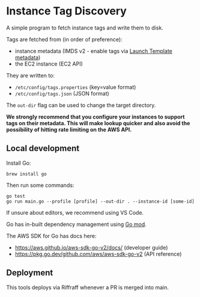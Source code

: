 # Instance Tag Discovery

A simple program to fetch instance tags and write them to disk.

Tags are fetched from (in order of preference):

- instance metadata (IMDS v2 - enable tags via [Launch Template
  metadata](https://docs.aws.amazon.com/AWSCloudFormation/latest/UserGuide/aws-properties-ec2-launchtemplate-launchtemplatedata-metadataoptions.html#cfn-ec2-launchtemplate-launchtemplatedata-metadataoptions-instancemetadatatags))
- the EC2 instance (EC2 API)

They are written to:

- `/etc/config/tags.properties` (key=value format)
- `/etc/config/tags.json` (JSON format)

The `out-dir` flag can be used to change the target directory.

**We strongly recommend that you configure your instances to support tags on
their metadata. This will make lookup quicker and also avoid the possibility of
hitting rate limiting on the AWS API.**

## Local development

Install Go:

    brew install go

Then run some commands:

    go test
    go run main.go --profile [profile] --out-dir . --instance-id [some-id]

If unsure about editors, we recommend using VS Code.

Go has in-built dependency management using [Go
mod](https://blog.golang.org/using-go-modules).

The AWS SDK for Go has docs here:

- https://aws.github.io/aws-sdk-go-v2/docs/ (developer guide)
- https://pkg.go.dev/github.com/aws/aws-sdk-go-v2 (API reference)

## Deployment

This tools deploys via Riffraff whenever a PR is merged into main.
